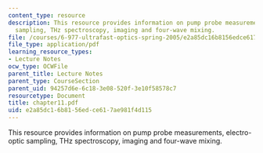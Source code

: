 ```yaml
---
content_type: resource
description: This resource provides information on pump probe measurements, electro-optic
  sampling, THz spectroscopy, imaging and four-wave mixing.
file: /courses/6-977-ultrafast-optics-spring-2005/e2a85dc16b8156edce617ae981f4d115_chapter11.pdf
file_type: application/pdf
learning_resource_types:
- Lecture Notes
ocw_type: OCWFile
parent_title: Lecture Notes
parent_type: CourseSection
parent_uid: 94257d6e-6c18-3e08-520f-3e10f58578c7
resourcetype: Document
title: chapter11.pdf
uid: e2a85dc1-6b81-56ed-ce61-7ae981f4d115
---
```

This resource provides information on pump probe measurements, electro-optic sampling, THz spectroscopy, imaging and four-wave mixing.

